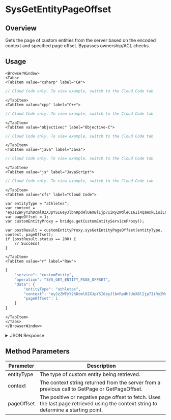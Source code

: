 # SysGetEntityPageOffset
## Overview
Gets the page of custom entities from the server based on the encoded context and specified page offset. Bypasses ownership/ACL checks.

<PartialServop service_name="customEntity" operation_name="SYS_GET_ENTITY_PAGE_OFFSET" />

## Usage

```mdx-code-block
<BrowserWindow>
<Tabs>
<TabItem value="csharp" label="C#">
```

```csharp
// Cloud Code only. To view example, switch to the Cloud Code tab
```

```mdx-code-block
</TabItem>
<TabItem value="cpp" label="C++">
```

```cpp
// Cloud Code only. To view example, switch to the Cloud Code tab
```

```mdx-code-block
</TabItem>
<TabItem value="objectivec" label="Objective-C">
```

```objectivec
// Cloud Code only. To view example, switch to the Cloud Code tab
```

```mdx-code-block
</TabItem>
<TabItem value="java" label="Java">
```

```java
// Cloud Code only. To view example, switch to the Cloud Code tab
```

```mdx-code-block
</TabItem>
<TabItem value="js" label="JavaScript">
```

```javascript
// Cloud Code only. To view example, switch to the Cloud Code tab
```

```mdx-code-block
</TabItem>
<TabItem value="cfs" label="Cloud Code">
```

```cfscript
var entityType = "athletes";
var context = "eyJzZWFyY2hDcml0ZXJpYSI6eyJlbnRpdHlUeXBlIjp7IiRyZWdleCI6Ii4qaWxkLioiLCIkb3B0";
var pageOffset = 1;
var customEntityProxy = bridge.getCustomEntityServiceProxy();

var postResult = customEntityProxy.sysGetEntityPageOffset(entityType, context, pageOffset);
if (postResult.status == 200) {
    // Success!
}
```

```mdx-code-block
</TabItem>
<TabItem value="r" label="Raw">
```

```r
{
	"service": "customEntity",
	"operation": "SYS_GET_ENTITY_PAGE_OFFSET",
	"data": {
		"entityType": "athletes",
		"context": "eyJzZWFyY2hDcml0ZXJpYSI6eyJlbnRpdHlUeXBlIjp7IiRyZWdleCI6Ii4qaWxkLioiLCIkb3B0",
		"pageOffset": 1
	}
}
```

```mdx-code-block
</TabItem>
</Tabs>
</BrowserWindow>
```

<details>
<summary>JSON Response</summary>

```json
{
  "status": 200,
  "data": {
    "_serverTime": 1637946319239,
    "context": "eyJzZWFyY2hDcml0ZXJpYSI6e30sInNvcnRDcml0ZXJpYSI6eyJjcmVhdGVkQXQiOjF9LCJwYWdpbmF0aW9uIjp7InJvd3NQZXJQYWdlIjoyMCwicGFnZU51bWJlciI6MSwiZG9DbXXXXXXXmFsc2V9LCJvcHRpb25zIjpudWxsfQ",
    "results": {
      "page": 1,
      "items": [
        {
          "entityId": "781a5f97-1fa8-41e5-xxxx-7f648af19414",
          "version": 1,
          "acl": {
            "other": 1
          },
          "ownerId": "b7e7116e-749d-444f-xxxx-13f1101512a3",
          "expiresAt": null,
          "timeToLive": null,
          "createdAt": 1573534287525,
          "updatedAt": 1573534287525,
          "data": {
            "level1": "complete",
            "level2": "incomplete"
          }
        }
      ]
    }
  }
}
```
</details>

## Method Parameters
Parameter | Description
--------- | -----------
entityType | The type of custom entity being retrieved. 
context | The context string returned from the server from a previous call to GetPage or GetPageOffset. 
pageOffset | The positive or negative page offset to fetch. Uses the last page retrieved using the context string to determine a starting point. 


